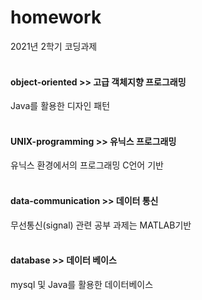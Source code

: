 # homework
2021년 2학기 코딩과제
</br>
</br>
#### object-oriented >> 고급 객체지향 프로그래밍 
Java를 활용한 디자인 패턴
</br>
</br>
#### UNIX-programming >> 유닉스 프로그래밍
유닉스 환경에서의 프로그래밍 C언어 기반
</br>
</br>
#### data-communication >> 데이터 통신
무선통신(signal) 관련 공부 과제는 MATLAB기반 
</br>
</br>
#### database >> 데이터 베이스
mysql 및 Java를 활용한 데이터베이스
